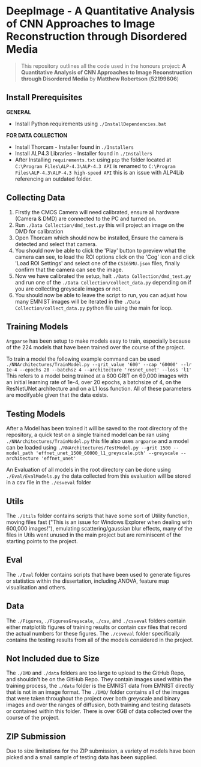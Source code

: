 
# DeepImage - A Quantitative Analysis of CNN Approaches to Image Reconstruction through Disordered Media

> This repository outlines all the code used in the honours project: **A Quantitative Analysis of CNN Approaches to Image Reconstruction through Disordered Media** by **Matthew Robertson** (**52199806**)

## Install Prerequisites
**GENERAL**
* Install Python requirements using `./InstallDependencies.bat`

**FOR DATA COLLECTION**

* Install Thorcam - Installer found in `./Installers`
* Install ALP4.3 Libraries - Installer found in `./Installers`
* After Installing `requirements.txt` using `pip` the folder located at `C:\Program Files\ALP-4.3\ALP-4.3 API` is renamed to `C:\Program Files\ALP-4.3\ALP-4.3 high-speed API` this is an issue with ALP4Lib referencing an outdated folder.

## Collecting Data

1. Firstly the CMOS Camera will need calibrated, ensure all hardware (Camera & DMD) are connected to the PC and turned on.
2. Run `./Data Collection/dmd_test.py` this will project an image on the DMD for calibration
3. Open Thorcam which should now be installed, Ensure the camera is detected and select that camera.
4. You should now be able to click the 'Play' button to preview what the camera can see, to load the ROI options click on the 'Cog' icon and click 'Load ROI Settings' and select one of the `CS165MU.json` files, finally confirm that the camera can see the image.
5. Now we have calibrated the setup, halt `./Data Collection/dmd_test.py` and run one of the `./Data Collection/collect_data.py` depending on if you are collecting greyscale images or not.
6. You should now be able to leave the script to run, you can adjust how many EMNIST images will be iterated in the `./Data Collection/collect_data.py` python file using the main for loop.

## Training Models

`Argparse` has been setup to make models easy to train, especially because of the 224 models that have been trained over the course of the project.

To train a model the following example command can be used `./NNArchitectures/TrainModel.py --grit_value '600' --cap '60000' --lr 1e-4 --epochs 20 --batchsz 4 --architecture 'resnet_unet' --loss 'l1'` This refers to a model being trained at a 600 GRIT on 60,000 images with an initial learning rate of 1e-4, over 20 epochs, a batchsize of 4, on the ResNetUNet architecture and on a L1 loss function. All of these parameters are modifyable given that the data exists.

## Testing Models

After a Model has been trained it will be saved to the root directory of the repository, a quick test on a single trained model can be ran using `./NNArchitectures/TrainModel.py` this file also uses `argparse` and a model can be loaded using `./NNArchitectures/TestModel.py --grit 1500 --model_path 'effnet_unet_1500_60000_l1_greyscale.pth' --greyscale --architecture 'effnet_unet'`

An Evaluation of all models in the root directory can be done using `./Eval/EvalModels.py` the data collected from this evaluation will be stored in a csv file in the `./csveval` folder

## Utils

The `./Utils` folder contains scripts that have some sort of Utility function, moving files fast ("This is an issue for Windows Explorer when dealing with 600,000 images!"), emulating scattering/gaussian blur effects, many of the files in Utils went unused in the main project but are reminiscent of the starting points to the project.

## Eval

The `./Eval` folder contains scripts that have been used to generate figures or statistics within the dissertation, including ANOVA, feature map visualisation and others.

## Data

The `./Figures`, `./FiguresGreyscale`, `./csv`, and `./csveval` folders contain either matplotlib figures of training results or contain csv files that record the actual numbers for these figures. The `./csveval` folder specifically contains the testing results from all of the models considered in the project.

## Not Included due to Size

The `./DMD` and `./data` folders are too large to upload to the GitHub Repo, and shouldn't be on the GitHub Repo. They contain images used within the training process, the `./data` folder is the EMNIST data from EMNIST directly that is not in an image format. The `./DMD/` folder contains all of the images that were taken throughout the project over both greyscale and binary images and over the ranges of diffusion, both training and testing datasets or contained within this folder. There is over 6GB of data collected over the course of the project.

## ZIP Submission

Due to size limitations for the ZIP submission, a variety of models have been picked and a small sample of testing data has been supplied.